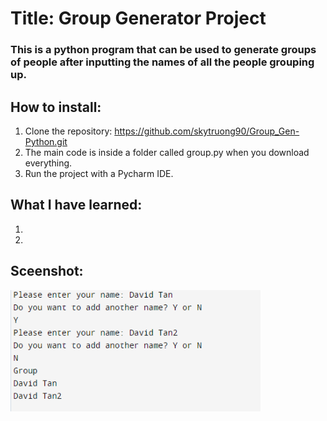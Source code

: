 # Title: Group Generator Project
### This is a python program that can be used to generate groups of people after inputting the names of all the people grouping up.

## How to install:
1. Clone the repository: https://github.com/skytruong90/Group_Gen-Python.git
2. The main code is inside a folder called group.py when you download everything.
3. Run the project with a Pycharm IDE.

## What I have learned: 
1. 
2. 

## Sceenshot:
<img src= "Capture.PNG" width="400">
